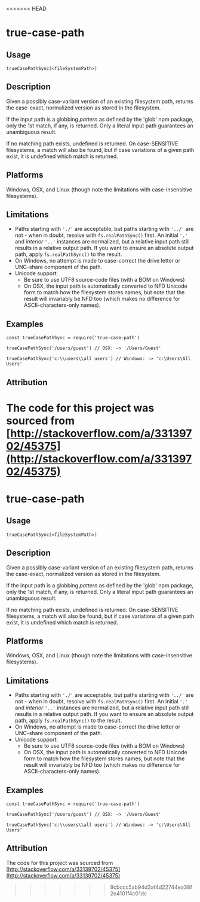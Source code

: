 <<<<<<< HEAD
# true-case-path

## Usage

`trueCasePathSync(<fileSystemPath>)`

## Description

Given a possibly case-variant version of an existing filesystem path, returns
the case-exact, normalized version as stored in the filesystem.

If the input path is a globbing *pattern* as defined by the 'glob' npm
package, only the 1st match, if any, is returned.
Only a literal input path guarantees an unambiguous result.

If no matching path exists, undefined is returned.
On case-SENSITIVE filesystems, a match will also be found, but if case
variations of a given path exist, it is undefined which match is returned.

## Platforms

Windows, OSX, and Linux (though note the limitations with case-insensitive filesystems).

## Limitations

- Paths starting with `'./'` are acceptable, but paths starting with `'../'`
  are not - when in doubt, resolve with `fs.realPathSync()` first.
  An initial `'.'` and *interior* `'..'` instances are normalized, but a relative
  input path still results in a relative output path. If you want to ensure
  an absolute output path, apply `fs.realPathSync()` to the result.
- On Windows, no attempt is made to case-correct the drive letter or UNC-share
  component of the path.
- Unicode support:
  - Be sure to use UTF8 source-code files (with a BOM on Windows)
  - On OSX, the input path is automatically converted to NFD Unicode form
    to match how the filesystem stores names, but note that the result will
    invariably be NFD too (which makes no difference for ASCII-characters-only
    names).

## Examples

```
const trueCasePathSync = require('true-case-path')

trueCasePathSync('/users/guest') // OSX: -> '/Users/Guest'

trueCasePathSync('c:\\users\\all users') // Windows: -> 'c:\Users\All Users'
```

## Attribution

The code for this project was sourced from [http://stackoverflow.com/a/33139702/45375](http://stackoverflow.com/a/33139702/45375)
=======
# true-case-path

## Usage

`trueCasePathSync(<fileSystemPath>)`

## Description

Given a possibly case-variant version of an existing filesystem path, returns
the case-exact, normalized version as stored in the filesystem.

If the input path is a globbing *pattern* as defined by the 'glob' npm
package, only the 1st match, if any, is returned.
Only a literal input path guarantees an unambiguous result.

If no matching path exists, undefined is returned.
On case-SENSITIVE filesystems, a match will also be found, but if case
variations of a given path exist, it is undefined which match is returned.

## Platforms

Windows, OSX, and Linux (though note the limitations with case-insensitive filesystems).

## Limitations

- Paths starting with `'./'` are acceptable, but paths starting with `'../'`
  are not - when in doubt, resolve with `fs.realPathSync()` first.
  An initial `'.'` and *interior* `'..'` instances are normalized, but a relative
  input path still results in a relative output path. If you want to ensure
  an absolute output path, apply `fs.realPathSync()` to the result.
- On Windows, no attempt is made to case-correct the drive letter or UNC-share
  component of the path.
- Unicode support:
  - Be sure to use UTF8 source-code files (with a BOM on Windows)
  - On OSX, the input path is automatically converted to NFD Unicode form
    to match how the filesystem stores names, but note that the result will
    invariably be NFD too (which makes no difference for ASCII-characters-only
    names).

## Examples

```
const trueCasePathSync = require('true-case-path')

trueCasePathSync('/users/guest') // OSX: -> '/Users/Guest'

trueCasePathSync('c:\\users\\all users') // Windows: -> 'c:\Users\All Users'
```

## Attribution

The code for this project was sourced from [http://stackoverflow.com/a/33139702/45375](http://stackoverflow.com/a/33139702/45375)
>>>>>>> 9cbccc5ab94d3af4d22744ea38f2e4101f4c01dc
